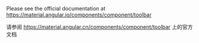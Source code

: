 Please see the official documentation at https://material.angular.io/components/component/toolbar

请参阅 https://material.angular.cn/components/component/toolbar 上的官方文档
